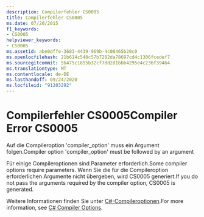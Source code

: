 ```yaml
---
description: Compilerfehler CS0005
title: Compilerfehler CS0005
ms.date: 07/20/2015
f1_keywords:
- CS0005
helpviewer_keywords:
- CS0005
ms.assetid: abe0dffe-3683-4439-969b-4c08465b20c0
ms.openlocfilehash: 21b614c540c57b7282da78697cd4c1306fcedef7
ms.sourcegitcommit: 5b475c1855b32cf78d2d1bbb4295e4c236f39464
ms.translationtype: MT
ms.contentlocale: de-DE
ms.lasthandoff: 09/24/2020
ms.locfileid: "91203292"
---
```

# <a name="compiler-error-cs0005"></a><span data-ttu-id="1dee4-103">Compilerfehler CS0005</span><span class="sxs-lookup"><span data-stu-id="1dee4-103">Compiler Error CS0005</span></span>

<span data-ttu-id="1dee4-104">Auf die Compileroption 'compiler_option' muss ein Argument folgen.</span><span class="sxs-lookup"><span data-stu-id="1dee4-104">Compiler option 'compiler_option' must be followed by an argument</span></span>  
  
 <span data-ttu-id="1dee4-105">Für einige Compileroptionen sind Parameter erforderlich.</span><span class="sxs-lookup"><span data-stu-id="1dee4-105">Some compiler options require parameters.</span></span> <span data-ttu-id="1dee4-106">Wenn Sie die für die Compileroption erforderlichen Argumente nicht übergeben, wird CS0005 generiert.</span><span class="sxs-lookup"><span data-stu-id="1dee4-106">If you do not pass the arguments required by the compiler option, CS0005 is generated.</span></span>  
  
 <span data-ttu-id="1dee4-107">Weitere Informationen finden Sie unter [C#-Compileroptionen](../language-reference/compiler-options/index.md).</span><span class="sxs-lookup"><span data-stu-id="1dee4-107">For more information, see [C# Compiler Options](../language-reference/compiler-options/index.md).</span></span>
